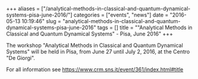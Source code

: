 +++
aliases = ["/analytical-methods-in-classical-and-quantum-dynamical-systems-pisa-june-2016/"]
categories = ["events", "news"]
date = "2016-05-13 10:19:46"
slug = "analytical-methods-in-classical-and-quantum-dynamical-systems-pisa-june-2016"
tags = []
title = "\"Analytical Methods in Classical and Quantum Dynamical Systems\" - Pisa, June 2016"
+++

The workshop "Analytical Methods in Classical and Quantum Dynamical
Systems" will be held in Pisa, from June 27 until July 2, 2016, at the
Centro "De Giorgi".

For all information see
<https://www.crm.sns.it/event/361/index.html#title>
